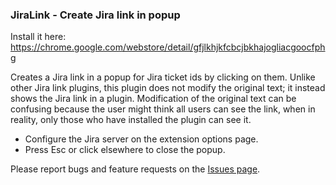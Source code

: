### JiraLink - Create Jira link in popup

Install it here: https://chrome.google.com/webstore/detail/gfjlkhjkfcbcjbkhajogliacgoocfphg

Creates a Jira link in a popup for Jira ticket ids by clicking on them.
Unlike other Jira link plugins, this plugin does not modify the original text; it
instead shows the Jira link in a plugin. Modification of the original text can be
confusing because the user might think all users can see the link, when in reality,
only those who have installed the plugin can see it.

- Configure the Jira server on the extension options page.
- Press Esc or click elsewhere to close the popup.

Please report bugs and feature requests on the [Issues page](https://github.com/erwa/chrome-create-jira-link-plugin/issues).
